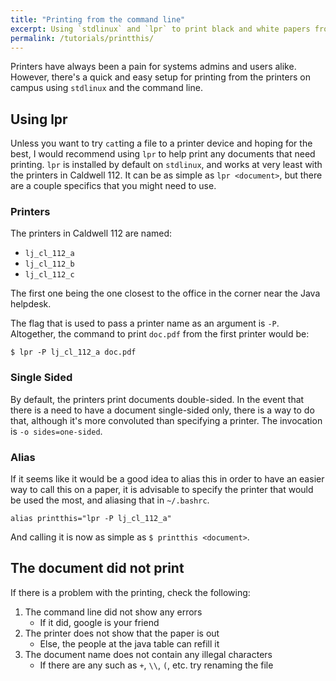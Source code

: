 ```yaml
---
title: "Printing from the command line"
excerpt: Using `stdlinux` and `lpr` to print black and white papers from the university's free printing service.
permalink: /tutorials/printthis/
---
```


Printers have always been a pain for systems admins and users alike. However, there's a quick and easy setup for printing from the printers on campus using `stdlinux` and the command line.

## Using lpr

Unless you want to try `cat`ting a file to a printer device and hoping for the best, I would recommend using `lpr` to help print any documents that need printing. `lpr` is installed by default on `stdlinux`, and works at very least with the printers in Caldwell 112. It can be as simple as `lpr <document>`, but there are a couple specifics that you might need to use.

### Printers

The printers in Caldwell 112 are named:

* `lj_cl_112_a`
* `lj_cl_112_b`
* `lj_cl_112_c`

The first one being the one closest to the office in the corner near the Java helpdesk.

The flag that is used to pass a printer name as an argument is `-P`. Altogether, the command to print `doc.pdf` from the first printer would be:

```
$ lpr -P lj_cl_112_a doc.pdf
```

### Single Sided

By default, the printers print documents double-sided. In the event that there is a need to have a document single-sided only, there is a way to do that, although it's more convoluted than specifying a printer. The invocation is `-o sides=one-sided`.

### Alias

If it seems like it would be a good idea to alias this in order to have an easier way to call this on a paper, it is advisable to specify the printer that would be used the most, and aliasing that in `~/.bashrc`.

```
alias printthis="lpr -P lj_cl_112_a"
```

And calling it is now as simple as `$ printthis <document>`.

## The document did not print

If there is a problem with the printing, check the following:

1. The command line did not show any errors
    * If it did, google is your friend
2. The printer does not show that the paper is out
    * Else, the people at the java table can refill it
3. The document name does not contain any illegal characters
    * If there are any such as `+`, `\\`, `(`, etc. try renaming the file
